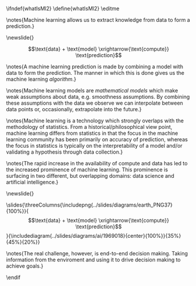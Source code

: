 \ifndef{whatIsMl2}
\define{whatIsMl2}
\editme

\notes{Machine learning allows us to extract knowledge from data to
form a prediction.}

\newslide{}

$$\text{data} + \text{model} \xrightarrow{\text{compute}} \text{prediction}$$

\notes{A machine learning prediction is made by combining a model with data to form the prediction. The manner in which this is done gives us the machine learning *algorithm*.}



\notes{Machine learning models are *mathematical models* which make weak assumptions about data, e.g. smoothness assumptions. By combining these assumptions with the data we observe we can interpolate between data points or, occasionally, extrapolate into the future.}

\notes{Machine learning is a technology which strongly overlaps with the methodology of statistics. From a historical/philosophical view point, machine learning differs from statistics in that the focus in the machine learning community has been primarily on accuracy of prediction, whereas the focus in statistics is typically on the interpretability of a model and/or validating a hypothesis through data collection.}

\notes{The rapid increase in the availability of compute and data has led to the increased prominence of machine learning. This prominence is surfacing in two different, but overlapping domains: data science and artificial intelligence.}


\newslide{}

\slides{\threeColumns{\includepng{../slides/diagrams/earth_PNG37}{100%}}{$$\text{data} + \text{model} \xrightarrow{\text{compute}} \text{prediction}$$}{\includediagram{../slides/diagrams/ai/1969018}{center}{100%}}{35%}{45%}{20%}}

\notes{The real challenge, however, is end-to-end decision making. Taking information from the enviroment and using it to drive decision making to achieve goals.}

\endif
